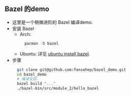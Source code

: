 ## Bazel 的demo
- 这里是一个稍微进阶的 Bazel 编译demo.
- 安装 Bazel
  - Arch: 
    ```c++
      pacman -S bazel
    ```
  - Ubuntu:
    详见 [ubuntu install bazel](https://bazel.build/install/ubuntu).
- 步骤
  ```bash
    git clone git@github.com:fansehep/bazel_demo.git
    cd bazel_demo
    # 编译全部.
    bazel build "..."
    ./bazel-bin/src/module_2/hello_bazel
  ```